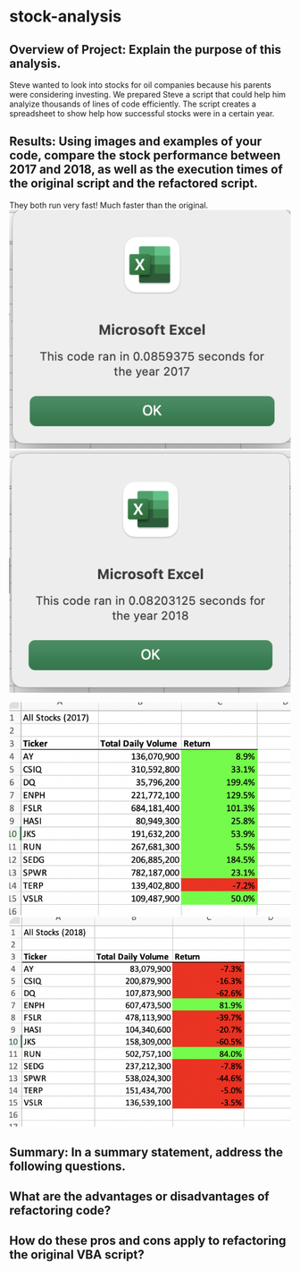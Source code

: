 # stock-analysis
## Overview of Project: Explain the purpose of this analysis.
Steve wanted to look into stocks for oil companies because his parents were considering investing. We prepared Steve a script that could help him analyize thousands
of lines of code efficiently. The script creates a spreadsheet to show help how successful stocks were in a certain year.
## Results: Using images and examples of your code, compare the stock performance between 2017 and 2018, as well as the execution times of the original script and the refactored script.
They both run very fast! Much faster than the original.  
![2017](https://github.com/James-Harkin/stock-analysis/blob/main/Resources/VBA_Challenge_2017.png?)
![2018](https://github.com/James-Harkin/stock-analysis/blob/main/Resources/VBA_Challenge_2018.png?)

![2017](https://github.com/James-Harkin/stock-analysis/blob/main/Resources/Results_2017.png?)
![2018](https://github.com/James-Harkin/stock-analysis/blob/main/Resources/Results_2018.png?)
## Summary: In a summary statement, address the following questions.
## What are the advantages or disadvantages of refactoring code?

## How do these pros and cons apply to refactoring the original VBA script?

